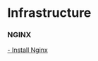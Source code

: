 # Infrastructure  
### NGINX
[- Install Nginx](https://www.digitalocean.com/community/tutorials/how-to-install-nginx-on-ubuntu-22-04)

